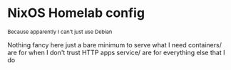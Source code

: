 # NixOS Homelab config
<sub>Because apparently I can't just use Debian</sub>

Nothing fancy here just a bare minimum to serve what I need
containers/ are for when I don't trust HTTP apps
service/ are for everything else that I do
